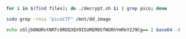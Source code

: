 ```bash
for i in $(find files); do ./decrypt.sh $i | grep pico; done
```

```bash
sudo grep -rnia "picoCTF" /mnt/dd_image
```

```bash
echo cGljb0NURntNRTc0RDQ3QV9ISUREM05fNGRhYmRkY2J9Cg== | base64 -d
```